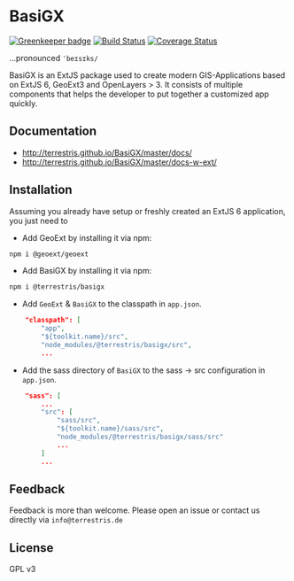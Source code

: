 # BasiGX

[![Greenkeeper badge](https://badges.greenkeeper.io/terrestris/BasiGX.svg)](https://greenkeeper.io/) [![Build Status](https://travis-ci.org/terrestris/BasiGX.svg?branch=master)](https://travis-ci.org/terrestris/BasiGX) [![Coverage Status](https://coveralls.io/repos/terrestris/BasiGX/badge.svg?branch=master&service=github)](https://coveralls.io/github/terrestris/BasiGX?branch=master)

…pronounced `ˈbeɪsɪks/`

BasiGX is an ExtJS package used to create modern GIS-Applications based on ExtJS 6, GeoExt3 and OpenLayers > 3.
It consists of multiple components that helps the developer to put together a customized app quickly.

## Documentation

* http://terrestris.github.io/BasiGX/master/docs/
* http://terrestris.github.io/BasiGX/master/docs-w-ext/

## Installation

Assuming you already have setup or freshly created an ExtJS 6 application, you just need to

* Add GeoExt by installing it via npm:
```bash
npm i @geoext/geoext
```

* Add BasiGX by installing it via npm:
```bash
npm i @terrestris/basigx
```

* Add `GeoExt` & `BasiGX` to the classpath in `app.json`.
```json
    "classpath": [
        "app",
        "${toolkit.name}/src",
        "node_modules/@terrestris/basigx/src",
        ...
```

* Add the sass directory of `BasiGX` to the sass -> src configuration in `app.json`.
```json
    "sass": [
        ...
        "src": [
            "sass/src",
            "${toolkit.name}/sass/src",
            "node_modules/@terrestris/basigx/sass/src"
            ...
        ]
        ...
```

## Feedback

Feedback is more than welcome. Please open an issue or contact us directly via `info@terrestris.de`

## License

GPL v3
